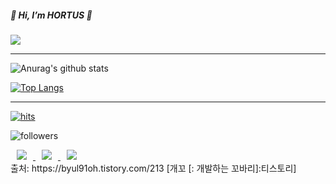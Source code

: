 <div align=left>
<h5>👋 Hi, I’m HORTUS 👋</h5>
<a href="https://velog.io/@hee_hortus"><img src="https://img.shields.io/badge/Velog-3DDC84?style=flat-square&logo=Blogger&logoColor=white"/></a>
</div>
<hr/>


<div align=left>

![Anurag's github stats](https://github-readme-stats.vercel.app/api?username=heehortus&show_icons=true&theme=radical) 

[![Top Langs](https://github-readme-stats.vercel.app/api/top-langs/?username=heehortus&layout=compact&theme=dracula)](https://github.com/metleeha)

<hr>

[![hits](https://hits.seeyoufarm.com/api/count/incr/badge.svg?url=https%3A%2F%2Fgithub.com%2Fohbyul&count_bg=%237A7A7A&title_bg=%23FFADCC&icon=reverbnation.svg&icon_color=%23FF0000&title=hits&edge_flat=false)](https://hits.seeyoufarm.com)

![followers](https://img.shields.io/github/followers/ohbyul?style=social)


<a href="https://byul91oh.tistory.com/">
    <img 
        src="http://img.shields.io/badge/-Tech%20Blog-655ced?style=flat&logo=github&link=https://byul91oh.tistory.com/"
        style="height : auto; margin-left : 10px; margin-right : 10px;"/>
</a> <a href="https://instagram.com/fivepxint">
    <img 
        src="http://img.shields.io/badge/-Instagram-black?style=flat&logo=Instagram&link=https://instagram.com/fivepxint/"
        style="height : auto; margin-left : 10px; margin-right : 10px;"/>
</a> <a href="mailto:quf8093@gmail.com">
    <img 
        src="https://img.shields.io/badge/Gmail-d14836?style=flat-square&logo=Gmail&logoColor=white&link=mailto:quf8093@gmail.com"
        style="height : auto; margin-left : 10px; margin-right : 10px;"/>
</a>

</div>
출처: https://byul91oh.tistory.com/213 [개꼬 [: 개발하는 꼬바리]:티스토리]
